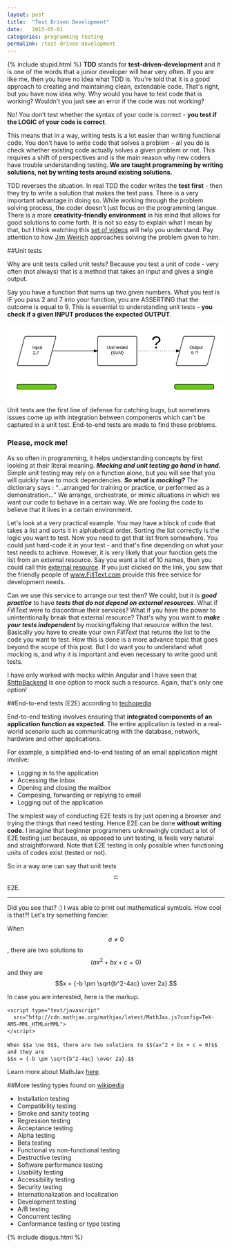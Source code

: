 ```yaml
---
layout: post
title:  "Test Driven Development"
date:   2015-05-01
categories: programming testing
permalink: /test-driven-development
---
```

{% include stupid.html %}
<strong>TDD</strong> stands for <strong>test-driven-development</strong> and it is one of the words that a junior developer will hear very often. If you are like me, then you have no idea what TDD is. You're told that it is a good approach to creating and maintaining clean, extendable code. That's right, but you have now idea why. Why would you have to test code that is working? Wouldn’t you just see an error if the code was not working?

No! You don’t test whether the syntax of your code is correct - <strong>you test if the LOGIC of your code is correct</strong>.

This means that in a way, writing tests is a lot easier than writing functional code. You don't have to write code that solves a problem - all you do is check whether existing code actually solves a given problem or not. This requires a shift of perspectives and is the main reason why new coders have trouble understanding testing.<strong> We are taught programming by writing solutions, not by writing tests around existing solutions.</strong>

TDD reverses the situation. In real TDD the coder writes the **test first** - then they try to write a solution that makes the test pass. There is a very important advantage in doing so. While working through the problem solving process, the coder doesn't just focus on the programming langue. There is a more **creativity-friendly environment** in his mind that allows for good solutions to come forth. It is not so easy to explain what I mean by that, but I think watching this <a href="http://www.pluralsight.com/courses/play-by-play-jim-weirich" target="_blank">set of videos</a> will help you understand. Pay attention to how <a href="http://en.wikipedia.org/wiki/Jim_Weirich" target="_blank">Jim Weirich</a> approaches solving the problem given to him.

##Unit tests

Why are unit tests called unit tests? Because you test a unit of code - very often (not always) that is a method that takes an input and gives a single output.

Say you have a function that sums up two given numbers. What you test is IF you pass 2 and 7 into your function, you are ASSERTING that the outcome is equal to 9. This is essential to understanding unit tests - <strong>you check if a given INPUT produces the expected OUTPUT</strong>.

![Unit test diagram](/assets/unit-test.png)

Unit tests are the first line of defense for catching bugs, but sometimes issues come up with integration between components which can't be captured in a unit test. End-to-end tests are made to find these problems.

<h3 id="mocking">Please, mock me!</h3>

As so often in programming, it helps understanding concepts by first looking at their literal meaning. ***Mocking and unit testing go hand in hand.*** Simple unit testing may rely on a function alone, but you will see that you will quickly have to mock dependencies. ***So what is mocking?*** The dictionary says : <q>...arranged for training or practice, or performed as a demonstration...</q> We arrange, orchestrate, or mimic situations in which we want our code to behave in a certain way. We are fooling the code to believe that it lives in a certain environment.

Let's look at a very practical example. You may have a block of code that takes a list and sorts it in alphabetical order. Sorting the list correctly is the logic you want to test. Now you need to get that list from somewhere. You could just hard-code it in your test - and that's fine depending on what your test needs to achieve. However, it is very likely that your function gets the list from an external resource. Say you want a list of 10 names, then you could call this <a href="http://www.filltext.com/?rows=10&fname={firstName}&lname={lastName}&pretty=true" target="_blank">external resource</a>. If you just clicked on the link, you saw that the friendly people of <a href="http://www.filltext.com" target="_blank">www.FillText.com</a> provide this free service for development needs.

Can we use this service to arrange our test then? We could, but it is ***good practice*** to have ***tests that do not depend on external resources***. What if *FillText* were to discontinue their services? What if you have the power to unintentionally break that external resource? That's why you want to ***make your tests independent*** by mocking/faking that resource within the test. Basically you have to create your own *FillText* that returns the list to the code you want to test. How this is done is a more advance topic that goes beyond the scope of this post. But I do want you to understand what mocking is, and why it is important and even necessary to write good unit tests.

I have only worked with mocks within Angular and I have seen that <a href="https://docs.angularjs.org/api/ngMock/service/$httpBackend" target="_blank">$httpBackend</a> is one option to mock such a resource. Again, that's only one option!


##End-to-end tests (E2E) according to <a href="http://www.techopedia.com/definition/7035/end-to-end-test" target="_blank">techopedia</a>


End-to-end testing involves ensuring that **integrated components of an application function as expected**. The entire application is tested in a real-world scenario such as communicating with the database, network, hardware and other applications.

For example, a simplified end-to-end testing of an email application might involve:

- Logging in to the application
- Accessing the inbox
- Opening and closing the mailbox
- Composing, forwarding or replying to email
- Logging out of the application

The simplest way of conducting E2E tests is by just opening a browser and trying the things that need testing. Hence E2E can be done **without writing code.** I imagine that beginner programmers unknowingly conduct a lot of E2E testing just because, as opposed to unit testing, is feels very natural and straightforward. Note that E2E testing is only possible when functioning units of codes exist (tested or not).

<script type="text/javascript"
  src="http://cdn.mathjax.org/mathjax/latest/MathJax.js?config=TeX-AMS-MML_HTMLorMML">
</script>

So in a way one can say that unit tests $$\subset$$ E2E.

---

<span id="math">Did you see that? :) I was able to print out mathematical symbols. How cool is that?! Let's try something fancier.</span>

When $$a \ne 0$$, there are two solutions to $$(ax^2 + bx + c = 0)$$ and they are
$$x = {-b \pm \sqrt{b^2-4ac} \over 2a}.$$

In case you are interested, here is the markup.

    <script type="text/javascript"
      src="http://cdn.mathjax.org/mathjax/latest/MathJax.js?config=TeX-AMS-MML_HTMLorMML">
    </script>

    When $$a \ne 0$$, there are two solutions to $$(ax^2 + bx + c = 0)$$ and they are
    $$x = {-b \pm \sqrt{b^2-4ac} \over 2a}.$$

Learn more about MathJax <a href="http://docs.mathjax.org/en/latest/index.html" target="_blank">here</a>.

##More testing types found on <a href="http://en.wikipedia.org/wiki/Software_testing" target="_blank">wikipedia</a>

- Installation testing
- Compatibility testing
- Smoke and sanity testing
- Regression testing
- Acceptance testing
- Alpha testing
- Beta testing
- Functional vs non-functional testing
- Destructive testing
- Software performance testing
- Usability testing
- Accessibility testing
- Security testing
- Internationalization and localization
- Development testing
- A/B testing
- Concurrent testing
- Conformance testing or type testing

{% include disqus.html %}
